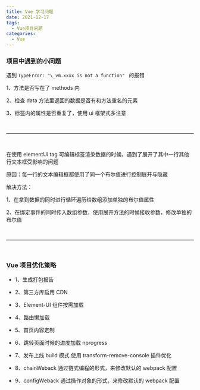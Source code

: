 ```yaml
---
title: Vue 学习问题
date: 2021-12-17
tags:
  - Vue项目问题
categories:
  - Vue
---
```


### 项目中遇到的小问题

遇到 `TypeError: "\_vm.xxxx is not a function" ` 的报错

1、方法是否写在了 methods 内

2、检查 data 方法里返回的数据是否有和方法重名的元素

3、标签内的属性是否重复了，使用 ui 框架式多注意

<br/>
<hr />
<br />

在使用 elementUi tag 可编辑标签渲染数据的时候，遇到了展开了其中一行其他行文本框受影响的问题

原因：每一行的文本编辑框都使用了同一个布尔值进行控制展开与隐藏

解决方法：

1、在拿到数据的同时进行循环遍历给数组添加单独的布尔值属性

2、在绑定事件的同时传入数组参数，使用展开方法的时候接收参数，修改单独的布尔值

<br/>
<hr />
<br />

### Vue 项目优化策略

- 1、生成打包报告

- 2、第三方库启用 CDN

- 3、Element-UI 组件按需加载

- 4、路由懒加载

- 5、首页内容定制

- 6、跳转页面时候的进度加载 nprogress

- 7、发布上线 build 模式 使用 transform-remove-console 插件优化

- 8、chainWeback 通过链式编程的形式，来修改默认的 webpack 配置

- 9、configWeback 通过操作对象的形式，来修改默认的 webpack 配置
